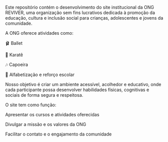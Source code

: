 Este repositório contém o desenvolvimento do site institucional da ONG REVIVER, uma organização sem fins lucrativos dedicada à promoção da educação, cultura e inclusão social para crianças, adolescentes e jovens da comunidade.

A ONG oferece atividades como:

🩰 Ballet

🥋 Karatê

🎶 Capoeira

📘 Alfabetização e reforço escolar

Nosso objetivo é criar um ambiente acessível, acolhedor e educativo, onde cada participante possa desenvolver habilidades físicas, cognitivas e sociais de forma segura e respeitosa.

O site tem como função:

Apresentar os cursos e atividades oferecidas

Divulgar a missão e os valores da ONG

Facilitar o contato e o engajamento da comunidade

